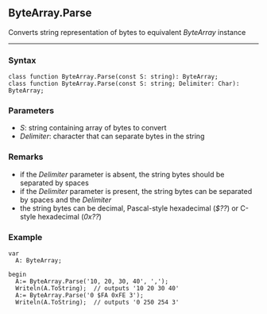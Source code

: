 ## ByteArray.Parse

Converts string representation of bytes to equivalent *ByteArray* instance

---

### Syntax
```delphi
class function ByteArray.Parse(const S: string): ByteArray;
class function ByteArray.Parse(const S: string; Delimiter: Char): ByteArray;
```

### Parameters

*   *S*: string containing array of bytes to convert
*   *Delimiter*: character that can separate bytes in the string

### Remarks

*   if the *Delimiter* parameter is absent, the string bytes should be separated by spaces
*   if the *Delimiter* parameter is present, the string bytes can be separated by spaces and the *Delimiter*
*   the string bytes can be decimal, Pascal-style hexadecimal (*$??*) or C-style hexadecimal (*0x??*)

### Example
```delphi
var
  A: ByteArray;

begin
  A:= ByteArray.Parse('10, 20, 30, 40', ',');
  Writeln(A.ToString);  // outputs '10 20 30 40'
  A:= ByteArray.Parse('0 $FA 0xFE 3');
  Writeln(A.ToString);  // outputs '0 250 254 3'
```
